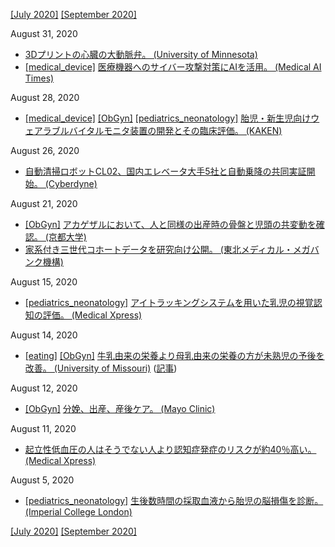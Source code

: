 [\[July 2020\]](2007.md) [\[September 2020\]](2009.md)

August 31, 2020
* [3Dプリントの心臓の大動脈弁。 (University of Minnesota)](https://twin-cities.umn.edu/news-events/research-brief-researchers-3d-print-lifelike-heart-valve-models)
* [\[medical_device\]](medical_device.md) [医療機器へのサイバー攻撃対策にAIを活用。 (Medical AI Times)](https://aitimes.media/2020/08/31/5921/?6598)

August 28, 2020
* [\[medical_device\]](medical_device.md) [\[ObGyn\]](ObGyn.md) [\[pediatrics_neonatology\]](pediatrics_neonatology.md) [胎児・新生児向けウェアラブルバイタルモニタ装置の開発とその臨床評価。 (KAKEN)](https://kaken.nii.ac.jp/ja/grant/KAKENHI-PROJECT-25289121/)

August 26, 2020
* [自動清掃ロボットCL02、国内エレベータ大手5社と自動乗降の共同実証開始。 (Cyberdyne)](https://www.cyberdyne.jp/wp_uploads/2020/08/20200806_PR_jpn1.pdf)

August 21, 2020
* [\[ObGyn\]](ObGyn.md) [アカゲザルにおいて、人と同様の出産時の骨盤と児頭の共変動を確認。 (京都大学)](http://www.kyoto-u.ac.jp/ja/research/research_results/2020/200818_1.html)
* [家系付き三世代コホートデータを研究向け公開。 (東北メディカル・メガバンク機構)](https://www.megabank.tohoku.ac.jp/news/40652)

August 15, 2020
* [\[pediatrics_neonatology\]](pediatrics_neonatology.md) [アイトラッキングシステムを用いた乳児の視覚認知の評価。 (Medical Xpress)](https://medicalxpress.com/news/2020-08-infrared-eye-tracking-infant-behavior.html)

August 14, 2020
* [\[eating\]](eating.md) [\[ObGyn\]](ObGyn.md) [牛乳由来の栄養より母乳由来の栄養の方が未熟児の予後を改善。 (University of Missouri)](https://news.missouri.edu/2020/got-milk-human-milk-based-fortifiers-improve-health-outcomes-for-the-smallest-premature-babies/) ([記事](https://www.neonatologytoday.net/newsletters/nt-jul20.pdf))

August 12, 2020
* [\[ObGyn\]](ObGyn.md) [分娩、出産、産後ケア。 (Mayo Clinic)](https://www.mayoclinic.org/healthy-lifestyle/labor-and-delivery/basics/labor-and-delivery/hlv-20049465)

August 11, 2020
* [起立性低血圧の人はそうでない人より認知症発症のリスクが約40％高い。 (Medical Xpress)](https://medicalxpress.com/news/2020-08-people-dizzy-higher-dementia.html)

August 5, 2020
* [\[pediatrics_neonatology\]](pediatrics_neonatology.md) [生後数時間の採取血液から胎児の脳損傷を診断。 (Imperial College London)](https://www.imperial.ac.uk/news/200975/blood-test-could-diagnose-baby-brain/)

[\[July 2020\]](2007.md) [\[September 2020\]](2009.md)

